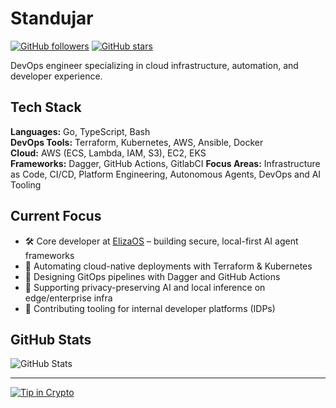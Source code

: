 # Standujar

[![GitHub followers](https://img.shields.io/github/followers/standujar?label=Follow&style=social)](https://github.com/standujar)
[![GitHub stars](https://img.shields.io/github/stars/standujar?label=Stars&style=social)](https://github.com/standujar)

DevOps engineer specializing in cloud infrastructure, automation, and developer experience.

## Tech Stack

**Languages:** Go, TypeScript, Bash  
**DevOps Tools:** Terraform, Kubernetes, AWS, Ansible, Docker  
**Cloud:** AWS (ECS, Lambda, IAM, S3), EC2, EKS  
**Frameworks:** Dagger, GitHub Actions, GitlabCI
**Focus Areas:** Infrastructure as Code, CI/CD, Platform Engineering, Autonomous Agents, DevOps and AI Tooling

## Current Focus

- 🛠️ Core developer at [ElizaOS](https://github.com/elizaos) – building secure, local-first AI agent frameworks  
- 🚀 Automating cloud-native deployments with Terraform & Kubernetes  
- 🔁 Designing GitOps pipelines with Dagger and GitHub Actions  
- 🧠 Supporting privacy-preserving AI and local inference on edge/enterprise infra  
- 🧰 Contributing tooling for internal developer platforms (IDPs)

## GitHub Stats

![GitHub Stats](https://github-readme-stats.vercel.app/api?username=standujar&show_icons=true&theme=transparent&hide_border=true&hide_rank=true&include_all_commits=true&hide=stars)

---

[![Tip in Crypto](https://tip.md/badge.svg)](https://tip.md/standujar)

<!-- WALLET-LINKING-BEGIN
{
  "lastUpdated": "2025-06-01T10:26:00.770Z",
  "wallets": [
    {
      "chain": "ethereum",
      "address": "0xf1d1CC42C3Cc1eE1A42D9eCbBa55E1C8cb4E1F04"
    },
    {
      "chain": "solana",
      "address": "F6z7JdDQH6Yo7bopZegyKqzPnti4QfrVut6oacGsR2a3"
    }
  ]
}
WALLET-LINKING-END -->
